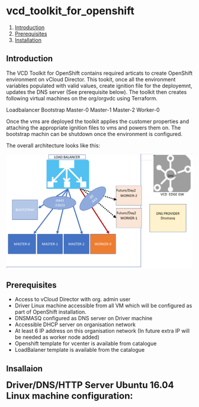 # vcd_toolkit_for_openshift
1.  [Introduction](#introduction)
2.  [Prerequisites](#Prerequisites)
3.  [Installation](#installation)
## Introduction
The VCD Toolkit for OpenShift contains required articats to create OpenShift environment on vCloud Director. This tookit, once all the environment variables populated with valid values, create ignition file for the deployemnt, updates the DNS server (See prerequisite below). The toolkit then creates following virtual machines on the org/orgvdc using Terraform.

Loadbalancer
Bootstrap 
Master-0 
Master-1
Master-2
Worker-0

Once the vms are deployed the toolkit applies the customer properties and attaching the appropriate ignition files to vms and powers them on. The bootstrap machin can be shutdown once the environment is configured.

The overall architecture looks like this:
<p align="center">
<img alt="st-v2" src="Images/Arch.png"/>
</p>

## Prerequisites
* Access to vCloud Director with org. admin user
* Driver Linux machine accessible from all VM which will be configured as part of OpenShift installation.
* DNSMASQ configured as DNS server on Driver machine
* Accessible DHCP server on organisation network 
* At least 6 IP address on this organisation network (In future extra IP will be needed as worker node added)
* Openshift template for vcenter is available from catalogue
* LoadBalaner template is available from the catalogue

## Insallaion
<b>
  <font size="+2">
Driver/DNS/HTTP Server Ubuntu 16.04 Linux machine configuration:
  </font>
</b>




